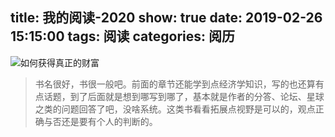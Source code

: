 title: 我的阅读-2020
show: true
date: 2019-02-26 15:15:00
tags: 阅读
categories: 阅历
---

![如何获得真正的财富](https://img3.doubanio.com/view/subject/s/p/s29751621.jpg)
> 书名很好，书很一般吧。前面的章节还能学到点经济学知识，写的也还算有点话题，到了后面就是想到哪写到哪了，基本就是作者的分答、论坛、星球之类的问题回答了吧，没啥系统。这类书看看拓展点视野是可以的，观点正确与否还是要有个人的判断的。
